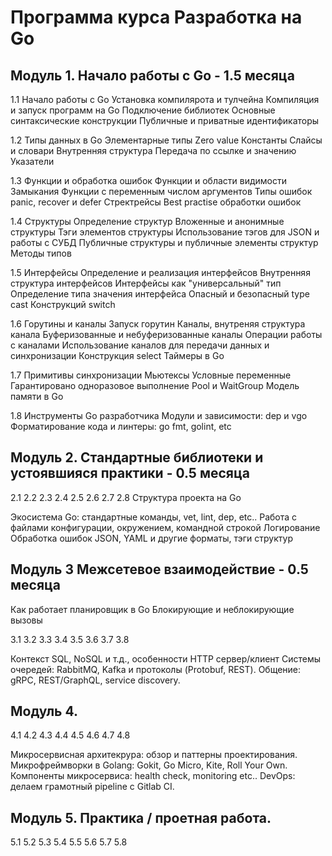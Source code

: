 # Программа курса Разработка на Go

## Модуль 1. Начало работы с Go  - 1.5 месяца

1.1 Начало работы c Go
Установка компилярота и тулчейна
Компиляция и запуск программ на Go
Подключение библиотек
Основные синтаксические конструкции
Публичные и приватные идентификаторы

1.2 Типы данных в Go
Элементарные типы
Zero value
Константы
Слайсы и словари
Внутренняя структура
Передача по ссылке и значению
Указатели

1.3 Функции и обработка ошибок
Функции и области видимости 
Замыкания
Функции с переменным числом аргументов
Типы ошибок
panic, recover и defer
Стректрейсы
Best practise обработки ошибок

1.4 Структуры
Определение структур
Вложенные и анонимные структуры
Тэги элементов структуры
Использование тэгов для JSON и работы с СУБД
Публичные структуры и публичные элементы структур
Методы типов 

1.5 Интерфейсы
Определение и реализация интерфейсов
Внутренняя структура интерфейсов
Интерфейсы как "универсальный" тип
Определение типа значения интерфейса
Опасный и безопасный type cast
Конструкций switch 

1.6 Горутины и каналы
Запуск горутин
Каналы, внутреняя структура канала
Буферизованные и небуферизованные каналы
Операции работы с каналами
Использование каналов для передачи данных и синхронизации
Конструкция select
Таймеры в Go

1.7 Примитивы синхронизации
Мьютексы
Условные переменные
Гарантировано одноразовое выполнение
Pool и WaitGroup
Модель памяти в Go

1.8 Инструменты Go разработчика
Модули и зависимости: dep и vgo
Форматирование кода и линтеры: go fmt, golint, etc



## Модуль 2. Стандартные библиотеки и устоявшияся практики - 0.5 месяца

2.1 
2.2
2.3
2.4
2.5
2.6
2.7
2.8 Структура проекта на Go

Экосистема Go: стандартные команды, vet, lint, dep, etc..
Работа с файлами конфигурации, окружением, командной строкой
Логирование
Обработка ошибок
JSON, YAML и другие форматы, тэги структур

## Модуль 3 Межсетевое взаимодействие - 0.5 месяца

Как работает планировщик в Go
Блокирующие и неблокирующие вызовы

3.1
3.2
3.3
3.4
3.5
3.6
3.7
3.8

Контекст
SQL, NoSQL и т.д., особенности
HTTP сервер/клиент
Системы очередей: RabbitMQ, Kafka и протоколы (Protobuf, REST).
Общение: gRPC, REST/GraphQL, service discovery.

## Модуль 4. 

4.1
4.2
4.3
4.4
4.5
4.6
4.7
4.8

Микросервисная архитекрура: обзор и паттерны проектирования.
Микрофреймворки в Golang: Gokit, Go Micro, Kite, Roll Your Own.
Компоненты микросервиса: health check, monitoring etc..
DevOps: делаем грамотный pipeline с Gitlab CI. 

## Модуль 5. Практика / проетная работа.
5.1
5.2
5.3
5.4
5.5
5.6
5.7
5.8
